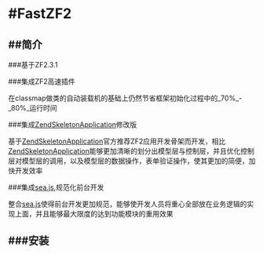 #FastZF2
=======================

##简介
------------
###基于ZF2.3.1

###集成ZF2高速插件

在classmap做类的自动装载机的基础上仍然节省框架初始化过程中的_70%_-_80%_运行时间

###集成[ZendSkeletonApplication](https://github.com/zendframework/ZendSkeletonApplication)修改版

基于[ZendSkeletonApplication](https://github.com/zendframework/ZendSkeletonApplication)官方推荐ZF2应用开发骨架而开发，相比[ZendSkeletonApplication](https://github.com/zendframework/ZendSkeletonApplication)能够更加清晰的划分出模型层与控制层，并且优化控制层对模型层的调用，以及模型层的数据操作，表单验证操作，使其更加的简便，加快开发效率

###集成[sea.js](http://seajs.org),规范化前台开发

整合[sea.js](http://seajs.org)使得前台开发更加规范，能够使开发人员将重心全部放在业务逻辑的实现上面，并且能够最大限度的达到功能模块的重用效果

###安装
------------

